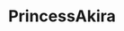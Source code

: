 ---
title: PrincessAkira
github: https://github.com/PrincessAkira
mode: dark
transition: 3s
archetype:
- Anime
---